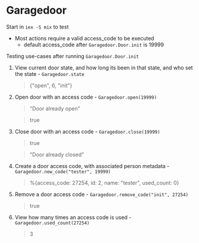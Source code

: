 # Garagedoor

Start in ```iex -S mix``` to test
  * Most actions require a valid access_code to be executed
    - default access_code after ```Garagedoor.Door.init``` is 19999

Testing use-cases after running ```Garagedoor.Door.init```
  1. View current door state, and how long its been in that state, and who set the state
    - ```Garagedoor.state```
      > {"open", 6, "init"}

  2. Open door with an access code
    - ```Garagedoor.open(19999)```
      > "Door already open"

      > true

  3. Close door with an access code
    - ```Garagedoor.close(19999)```
      > true

      > "Door already closed"

  4. Create a door access code, with associated person metadata
    - ```Garagedoor.new_code("tester", 19999)```
      > %{access_code: 27254, id: 2, name: "tester", used_count: 0}

  5. Remove a door access code
    - ```Garagedoor.remove_code("init", 27254)```
      > true

  6. View how many times an access code is used
    - ```Garagedoor.used_count(27254)```
      > 3
